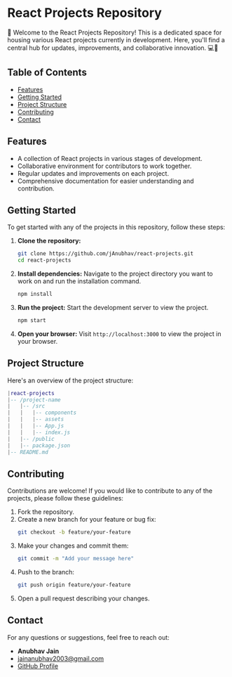 # React Projects Repository

🚀 Welcome to the React Projects Repository! This is a dedicated space for housing various React projects currently in development. Here, you'll find a central hub for updates, improvements, and collaborative innovation. 💻🌟

## Table of Contents

- [Features](#features)
- [Getting Started](#getting-started)
- [Project Structure](#project-structure)
- [Contributing](#contributing)
- [Contact](#contact)

## Features

- A collection of React projects in various stages of development.
- Collaborative environment for contributors to work together.
- Regular updates and improvements on each project.
- Comprehensive documentation for easier understanding and contribution.

## Getting Started

To get started with any of the projects in this repository, follow these steps:

1. **Clone the repository:**
   ```bash
   git clone https://github.com/jAnubhav/react-projects.git
   cd react-projects
   ```
2. **Install dependencies:** Navigate to the project directory you want to work on and run the installation command.
   ```bash
   npm install
   ```
4. **Run the project:** Start the development server to view the project.
   ```bash
   npm start
   ```
6. **Open your browser:** Visit `http://localhost:3000` to view the project in your browser.

## Project Structure

Here's an overview of the project structure:

```lua
|react-projects
|-- /project-name
|   |-- /src
|   |   |-- components
|   |   |-- assets
|   |   |-- App.js
|   |   |-- index.js
|   |-- /public
|   |-- package.json
|-- README.md
```

## Contributing

Contributions are welcome! If you would like to contribute to any of the projects, please follow these guidelines:

1. Fork the repository.
2. Create a new branch for your feature or bug fix:
   ```bash
   git checkout -b feature/your-feature
   ```
3. Make your changes and commit them:
   ```bash
   git commit -m "Add your message here"
   ```
4. Push to the branch:
   ```bash
   git push origin feature/your-feature
   ```
5. Open a pull request describing your changes.

## Contact

For any questions or suggestions, feel free to reach out:

- **Anubhav Jain**
- [jainanubhav2003@gmail.com](mailto:jainanubhav2003@gmail.com)
- [GitHub Profile](https://github.com/jAnubhav)
